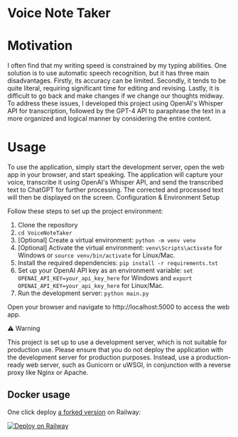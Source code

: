 # Voice Note Taker

# Motivation

I often find that my writing speed is constrained by my typing abilities. One solution is to use automatic speech recognition, but it has three main disadvantages. Firstly, its accuracy can be limited. Secondly, it tends to be quite literal, requiring significant time for editing and revising. Lastly, it is difficult to go back and make changes if we change our thoughts midway. To address these issues, I developed this project using OpenAI's Whisper API for transcription, followed by the GPT-4 API to paraphrase the text in a more organized and logical manner by considering the entire content.

# Usage

To use the application, simply start the development server, open the web app in your browser, and start speaking. The application will capture your voice, transcribe it using OpenAI's Whisper API, and send the transcribed text to ChatGPT for further processing. The corrected and processed text will then be displayed on the screen.
Configuration & Environment Setup

Follow these steps to set up the project environment:

1. Clone the repository
2. `cd VoiceNoteTaker`
3. [Optional] Create a virtual environment: `python -m venv venv`
4. [Optional] Activate the virtual environment: `venv\Scripts\activate` for Windows or `source venv/bin/activate` for Linux/Mac.
5. Install the required dependencies: `pip install -r requirements.txt`
6.  Set up your OpenAI API key as an environment variable: `set OPENAI_API_KEY=your_api_key_here` for Windows and `export OPENAI_API_KEY=your_api_key_here` for Linux/Mac.
7. Run the development server: `python main.py`

Open your browser and navigate to http://localhost:5000 to access the web app.

⚠️ Warning

This project is set up to use a development server, which is not suitable for production use. Please ensure that you do not deploy the application with the development server for production purposes. Instead, use a production-ready web server, such as Gunicorn or uWSGI, in conjunction with a reverse proxy like Nginx or Apache.

## Docker usage

One click deploy [a forked version](https://github.com/xingfanxia/VoiceNoteTaker) on Railway:

[![Deploy on Railway](https://railway.app/button.svg)](https://railway.app/template/JINxPn?referralCode=GfxT3U)